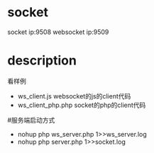 # socket
socket  ip:9508
websocket ip:9509
# description 
看样例
 - ws_client.js websocket的js的client代码
 - ws_client_php.php socket的php的client代码

#服务端启动方式
 - nohup php ws_server.php 1>>ws_server.log 
 - nohup php server.php 1>>socket.log